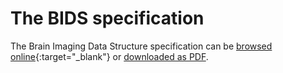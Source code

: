 ---
---

# The BIDS specification

The Brain Imaging Data Structure specification can be [browsed online](https://bids-specification.readthedocs.io/en/stable/){:target="_blank"} or [downloaded as PDF](https://doi.org/10.5281/zenodo.3686061).
